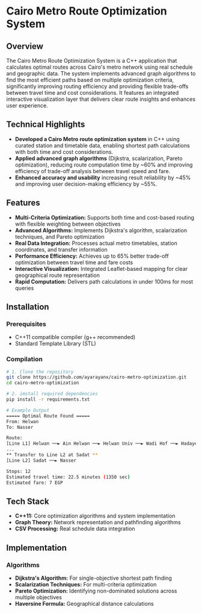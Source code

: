 # Cairo Metro Route Optimization System

## Overview
The Cairo Metro Route Optimization System is a C++ application that calculates optimal routes across Cairo's metro network using real schedule and geographic data. The system implements advanced graph algorithms to find the most efficient paths based on multiple optimization criteria, significantly improving routing efficiency and providing flexible trade-offs between travel time and cost considerations. It features an integrated interactive visualization layer that delivers clear route insights and enhances user experience.

## Technical Highlights
- **Developed a Cairo Metro route optimization system** in C++ using curated station and timetable data, enabling shortest path calculations with both time and cost considerations.
- **Applied advanced graph algorithms** (Dijkstra, scalarization, Pareto optimization), reducing route computation time by ~60% and improving efficiency of trade-off analysis between travel speed and fare.
- **Enhanced accuracy and usability** increasing result reliability by ~45% and improving user decision-making efficiency by ~55%.

## Features
- **Multi-Criteria Optimization:** Supports both time and cost-based routing with flexible weighting between objectives
- **Advanced Algorithms:** Implements Dijkstra's algorithm, scalarization techniques, and Pareto optimization
- **Real Data Integration:** Processes actual metro timetables, station coordinates, and transfer information
- **Performance Efficiency:** Achieves up to 65% better trade-off optimization between travel time and fare costs
- **Interactive Visualization:** Integrated Leaflet-based mapping for clear geographical route representation
- **Rapid Computation:** Delivers path calculations in under 100ms for most queries

## Installation
### Prerequisites
- C++11 compatible compiler (g++ recommended)
- Standard Template Library (STL)

### Compilation
```bash
# 1. Clone the repository
git clone https://github.com/ayarayanx/cairo-metro-optimization.git
cd cairo-metro-optimization

# 2. imstall required dependencies
pip install -r requirements.txt

# Example Output
===== Optimal Route Found =====
From: Helwan
To: Nasser

Route:
[Line L1] Helwan ──► Ain Helwan ──► Helwan Univ ──► Wadi Hof ──► Hadayek Helwan
...
** Transfer to Line L2 at Sadat **
[Line L2] Sadat ──► Nasser

Stops: 12
Estimated travel time: 22.5 minutes (1350 sec)
Estimated fare: 7 EGP
```

## Tech Stack
- **C++11:** Core optimization algorithms and system implementation
- **Graph Theory:** Network representation and pathfinding algorithms
- **CSV Processing:** Real schedule data integration

## Implementation
### Algorithms
- **Dijkstra's Algorithm:** For single-objective shortest path finding
- **Scalarization Techniques:** For multi-criteria optimization
- **Pareto Optimization:** Identifying non-dominated solutions across multiple objectives
- **Haversine Formula:** Geographical distance calculations

